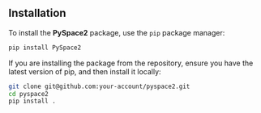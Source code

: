 ## Installation

To install the **PySpace2** package, use the `pip` package manager:

```bash
pip install PySpace2
```
If you are installing the package from the repository, ensure you have the latest version of pip, and then install it locally:

```bash
git clone git@github.com:your-account/pyspace2.git
cd pyspace2
pip install .
```